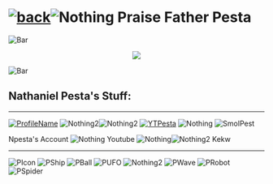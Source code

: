# [![back](https://cdn.discordapp.com/emojis/887168885747511396?size=32)](https://dxrpy.github.io/Dxrpys-Garbage-Website)![`Nothing`](https://cdn.discordapp.com/attachments/584355797366997002/889386862916014090/nothing.png)   Praise Father Pesta

![`Bar`](https://cdn.discordapp.com/attachments/584355797366997002/889006586406772746/4M7IWwP.png)

<p align="center">
  <img src="https://pbs.twimg.com/profile_images/1238206666417545216/T3WmyRmJ_400x400.jpg">
</p>

![`Bar`](https://cdn.discordapp.com/attachments/584355797366997002/889006586406772746/4M7IWwP.png)

## Nathaniel Pesta's Stuff:

---

[![`ProfileName`](https://cdn.discordapp.com/attachments/584355797366997002/890589130705240105/profile.png)](https://gdbrowser.com/u/npesta) ![`Nothing2`](https://cdn.discordapp.com/attachments/584355797366997002/890603306144120842/nothing.png)![`Nothing2`](https://cdn.discordapp.com/attachments/584355797366997002/890603306144120842/nothing.png) [![`YTPesta`](https://user-images.githubusercontent.com/64295233/134525419-9b8f3c96-6f90-4fc9-bd71-7859646233cc.png)](https://www.youtube.com/watch?v=Bs1kVySdUtI) ![`Nothing`](https://cdn.discordapp.com/attachments/584355797366997002/889386862916014090/nothing.png) ![`SmolPest`](https://user-images.githubusercontent.com/64295233/134527020-b9b4d90c-88ff-4b8f-9fa4-0c08804fab43.jpg)



Npesta's Account ![`Nothing`](https://cdn.discordapp.com/attachments/584355797366997002/889386862916014090/nothing.png) Youtube ![`Nothing`](https://cdn.discordapp.com/attachments/584355797366997002/889386862916014090/nothing.png)![`Nothing2`](https://cdn.discordapp.com/attachments/584355797366997002/890603306144120842/nothing.png) Kekw

---

![`PIcon`](https://gdbrowser.com/icon/icon?icon=30&form=cube&col1=2&col2=12) ![`PShip`](https://gdbrowser.com/icon/icon?icon=22&form=ship&col1=2&col2=12) ![`PBall`](https://gdbrowser.com/icon/icon?icon=30&form=ball&col1=2&col2=12) ![`PUFO`](https://gdbrowser.com/icon/icon?icon=29&form=ufo&col1=2&col2=12)
![`Nothing2`](https://cdn.discordapp.com/attachments/584355797366997002/890603306144120842/nothing.png) ![`PWave`](https://gdbrowser.com/icon/icon?icon=1&form=wave&col1=2&col2=12) ![`PRobot`](https://gdbrowser.com/icon/icon?icon=15&form=robot&col1=2&col2=12) ![`PSpider`](https://gdbrowser.com/icon/icon?icon=11&form=spider&col1=2&col2=12)

